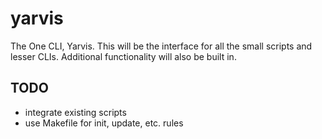 # yarvis
The One CLI, Yarvis. 
This will be the interface for all the small scripts and lesser CLIs. 
Additional functionality will also be built in.

## TODO
- integrate existing scripts
- use Makefile for init, update, etc. rules
